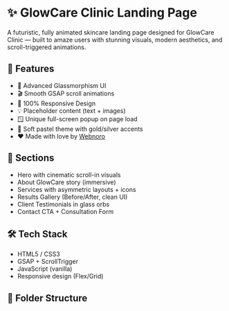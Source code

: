# ✨ GlowCare Clinic Landing Page

A futuristic, fully animated skincare landing page designed for GlowCare Clinic — built to amaze users with stunning visuals, modern aesthetics, and scroll-triggered animations.

## 🌟 Features

- 🧊 Advanced Glassmorphism UI
- 🎬 Smooth GSAP scroll animations
- 📱 100% Responsive Design
- 💡 Placeholder content (text + images)
- 🪟 Unique full-screen popup on page load
- 🎨 Soft pastel theme with gold/silver accents
- ❤️ Made with love by [Webnoro](https://webnoro.com)

## 🚀 Sections

- Hero with cinematic scroll-in visuals
- About GlowCare story (immersive)
- Services with asymmetric layouts + icons
- Results Gallery (Before/After, clean UI)
- Client Testimonials in glass orbs
- Contact CTA + Consultation Form

## 🛠 Tech Stack

- HTML5 / CSS3
- GSAP + ScrollTrigger
- JavaScript (vanilla)
- Responsive design (Flex/Grid)

## 📁 Folder Structure

